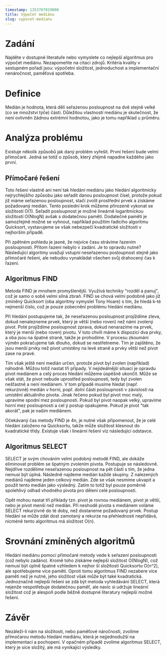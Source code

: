 ```yaml
---
timestamp: 1353707019000
title: Výpočet mediánu
slug: vypocet-medianu
---
```

# Zadání


Najděte v dostupné literatuře nebo vymyslete co nejlepší algoritmus pro výpočet mediánu.
Nezapomeňte na citaci zdrojů. Kritéria kvality v sestupném pořadí jsou: výpočetní složitost, 
jednoduchost a implementační nenáročnost, paměťová spotřeba.

# Definice


Medián je hodnota, která dělí seřazenou posloupnost na dvě stejně velké (co se množství týče)
části. Důležitou vlastností mediánu je skutečnost, že není ovlivněn žádnou extrémní hodnotou,
jako je tomu například u průměru.

# Analýza problému


Existuje několik způsobů jak daný problém vyřešit. První řešení bude velmi přímočaré. Jedná se
totiž o způsob, který zřejmě napadne každého jako první.

Přímočaré řešení
----------------

Toto řešení vlastně ani není tak hledání mediánu jako hledání algoritmicky nejrychlejšího způsobu
jako seřadit danou posloupnost čísel, protože pokud již máme seřazenou posloupnost, stačí zvolit
prostřední prvek a získáme požadovaný medián. Tento poslední krok můžeme přirozeně vykonat
se složitostí O(1). Seřadit posloupnost je možné lineárně logaritmickou složitostí O(NlogN) avšak
s dodatečnou pamětí. Dodatečné paměti je samozřejmě možné se vyhnout, například použitím
řadicího algoritmu Quicksort, vystavujeme se však nebezpečí kvadratické složitosti v nejhorším
případě.

Při zpětném pohledu je jasné, že nejvíce času strávíme řazením posloupnosti. Přitom řazení
nebylo v zadání. Je to opravdu nutné? Následující algoritmy uvažují vstupní neseřazenou posloupnost
stejně jako přímočaré řešení, ale nebudou vynakládat všechen svůj drahocený čas k
řazení.

Algoritmus FIND
---------------

Metoda FIND je mnohem promyšlenější. Využívá techniky "rozděl a panuj", což je samo o sobě
velmi silná zbraň. FIND se chová velmi podobně jako již zmíněný Quicksort (oba algoritmy vymyslel
Tony Hoare) s tím, že hledá k-té nejmenší číslo, což je pouze zobecnění problému hledání
mediánu.

Při hledání postupujeme tak, že neseřazenou posloupnost projíždíme zleva, dokud nenalezneme
prvek, který je větší (nebo roven) než námi zvolený pivot. Poté projíždíme posloupnost
zprava, dokud nenarazíme na prvek, který je menší (nebo roven) pivotu. V tuto chvíli máme k
dispozici dva prvky, a oba jsou na špatné straně, takže je prohodíme. V procesu zkoumání výměn
pokračujeme tak dlouho, dokud se nestřetneme. Tím je zajištěno, že jsou menší prvky než pivot
umístěny na levé straně a prvky větší než pivot zase na pravé.

Tím však ještě není medián určen, protože pivot byl zvolen (například) náhodně. Můžou
totiž nastat tři případy. V nejideálnější situaci je opravdu pivot mediánem a celý proces hledání
můžeme úspěšně ukončit. Může se však stát, že pivot nebude uprostřed posloupnosti, tedy byl
zvolen nešťastně a není mediánem. V tom případě musíme hledat (např. rekurzivně) medián v
horní, popř. dolní části posloupnosti v závislosti na umístění aktuálního pivota. Jinak řečeno pokud
byl pivot moc malý, upravíme spodní mez posloupnosti. Pokud byl pivot naopak velký,
upravíme horní mez posloupnosti a cel ý postup opakujeme. Pokud je pivot "tak akorát", pak je
naším mediánem.

Očekávaný čas metody FIND je 4n, je nutné však připomenout, že je celé hledání založeno na
Quicksortu, takže může složitost klesnout do kvadratické třídy. Existuje však i lineární řešení viz
následující odstavce.

Algoritmus SELECT
-----------------

SELECT je svým chováním velmi podobný metodě FIND, ale dokáže eliminovat problém se
špatným zvolením pivota. Postupuje se následovně. Nejdříve rozdělíme neseřazenou posloupnost
na pět částí s tím, že jedna nemusí být úplná. Následně najdeme medián každé skupiny. Z
nalezených mediánů najdeme jeden celkový medián. Zde se však nesmíme ukvapit a použít tento
medián jako výsledný. Zatím to totiž byl pouze poměrně spolehlivý odhad vhodného pivota pro
dělení celé posloupnosti.

Opět mohou nastat tři příklady tzn. pivot je rovnou mediánem, pivot je větší, nebo je pivot
menší než medián. Při neshodě pivota s mediánem voláme SELECT rekurzivně do té doby,
než dostaneme požadovaný prvek. Postup hledání se může zdát dost zamotaný a rekurze na
přehlednosti nepřidává, nicméně tento algoritmus má složitost O(n).

# Srovnání zmíněných algoritmů


Hledání mediánu pomocí přímočaré metody vede k seřazení posloupnosti (což nebylo zadáno).
Kromě toho získáme nejlepší složitost O(NlogN), což nemusí být úplně špatné vzhledem k nejhor
ší složitosti Quicksortu O(n^2), ale spotřebujeme více paměti. Oproti tomu algoritmus FIND
nezabere více paměti než je nutné, jeho složitost však může být také kvadratická. Jednoznačně
nejlepší řešení se zdá být metoda vyhledávání SELECT, která nejenže nespotřebuje dodatečnou
paměť, ale navíc si udržuje lineární složitost což je alespoň podle běžně dostupné literatury
nejlepší možné řešení.

# Závěr


Nezáleží-li nám na složitosti, nebo paměťové náročnosti, zvolíme přímočarou metodu hledání
mediánu, která je nejjednodužší na implementaci a pochopení. V opačném případě zvolíme algoritmus
SELECT, který je sice složitý, ale má vynikající výsledky.